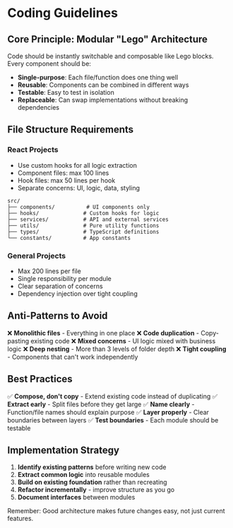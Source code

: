 # Coding Guidelines

## Core Principle: Modular "Lego" Architecture

Code should be instantly switchable and composable like Lego blocks. Every component should be:
- **Single-purpose**: Each file/function does one thing well
- **Reusable**: Components can be combined in different ways
- **Testable**: Easy to test in isolation
- **Replaceable**: Can swap implementations without breaking dependencies

## File Structure Requirements

### React Projects
- Use custom hooks for all logic extraction
- Component files: max 100 lines
- Hook files: max 50 lines per hook
- Separate concerns: UI, logic, data, styling

```
src/
├── components/          # UI components only
├── hooks/              # Custom hooks for logic
├── services/           # API and external services
├── utils/              # Pure utility functions
├── types/              # TypeScript definitions
└── constants/          # App constants
```

### General Projects
- Max 200 lines per file
- Single responsibility per module
- Clear separation of concerns
- Dependency injection over tight coupling

## Anti-Patterns to Avoid

❌ **Monolithic files** - Everything in one place
❌ **Code duplication** - Copy-pasting existing code
❌ **Mixed concerns** - UI logic mixed with business logic
❌ **Deep nesting** - More than 3 levels of folder depth
❌ **Tight coupling** - Components that can't work independently

## Best Practices

✅ **Compose, don't copy** - Extend existing code instead of duplicating
✅ **Extract early** - Split files before they get large
✅ **Name clearly** - Function/file names should explain purpose
✅ **Layer properly** - Clear boundaries between layers
✅ **Test boundaries** - Each module should be testable

## Implementation Strategy

1. **Identify existing patterns** before writing new code
2. **Extract common logic** into reusable modules
3. **Build on existing foundation** rather than recreating
4. **Refactor incrementally** - improve structure as you go
5. **Document interfaces** between modules

Remember: Good architecture makes future changes easy, not just current features.


